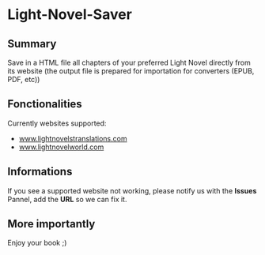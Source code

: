 # Light-Novel-Saver

## Summary
Save in a HTML file all chapters of your preferred Light Novel directly from its website (the output file is prepared for importation for converters (EPUB, PDF, etc))

## Fonctionalities
Currently websites supported:
* www.lightnovelstranslations.com
* www.lightnovelworld.com

## Informations
If you see a supported website not working, please notify us with the **Issues** Pannel, add the **URL** so we can fix it.

## More importantly
Enjoy your book ;)
